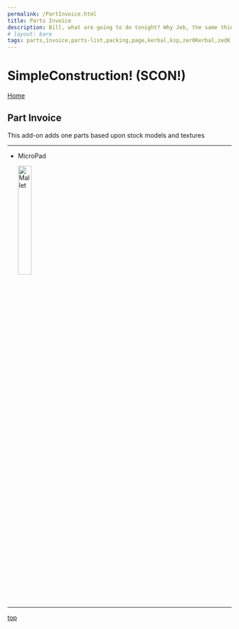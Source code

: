 ```yaml
---
permalink: /PartInvoice.html
title: Parts Invoice
description: Bill, what are going to do tonight? Why Jeb, the same thing we do every night, Take over the world!
# layout: bare
tags: parts,invoice,parts-list,packing,page,kerbal,ksp,zer0Kerbal,zedK
---
```


<!-- PartInvoice.md v1.1.3.0
SimpleConstruction! (SCON!)
created: 01 Feb 2022
updated: 27 Mar 2022 -->

# SimpleConstruction! (SCON!)

[Home](/index.md)

## Part Invoice

This add-on adds one parts based upon stock models and textures

---

* MicroPad

  <img src="https://raw.githubusercontent.com/zer0Kerbal/SimpleConstruction/master/GameData/SimpleConstruction/Parts/%40thumbs/ELMicroPadSC_icon.png" alt="Mallet" width="25%" height="25%" />
---

[top](#Part-Invoice)

<!-- this file CC BY-ND 3.0 Unported by zer0Kerbal -->
